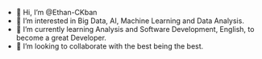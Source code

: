 - 👋 Hi, I’m @Ethan-CKban
- 👀 I’m interested in Big Data, AI, Machine Learning and Data Analysis.
- 🌱 I’m currently learning Analysis and Software Development, English, to become a great Developer.  
- 💞️ I’m looking to collaborate with the best being the best.
